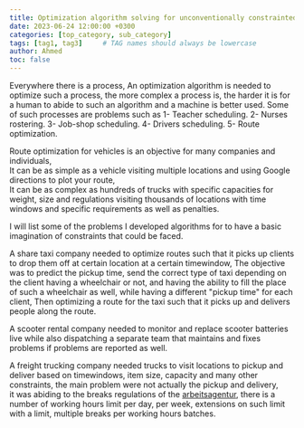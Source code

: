 ```yaml
---
title: Optimization algorithm solving for unconventionally constrainted problems
date: 2023-06-24 12:00:00 +0300
categories: [top_category, sub_category]
tags: [tag1, tag3]     # TAG names should always be lowercase
author: Ahmed
toc: false
---
```

Everywhere there is a process, An optimization algorithm is needed to optimize such a process, the more complex a process is, the harder it is for a human to abide to such an algorithm and a machine is better used.
Some of such processes are problems such as 
1- Teacher scheduling.
2- Nurses rostering.
3- Job-shop scheduling.
4- Drivers scheduling.
5- Route optimization.

Route optimization for vehicles is an objective for many companies and individuals,  
It can be as simple as a vehicle visiting multiple locations and using Google directions to plot your route,  
It can be as complex as hundreds of trucks with specific capacities for weight, size and regulations visiting thousands of locations with time windows and specific requirements as well as penalties.  

I will list some of the problems I developed algorithms for to have a basic imagination of constraints that could be faced.  
  
A share taxi company needed to optimize routes such that it picks up clients to drop them off at certain location at a certain timewindow,
The objective was to predict the pickup time, send the correct type of taxi depending on the client having a wheelchair or not, and having the ability to fill the place of such a wheelchair as well, while having a different "pickup time" for each client, Then optimizing a route for the taxi such that it picks up and delivers people along the route.  

A scooter rental company needed to monitor and replace scooter batteries live while also dispatching a separate team that maintains and fixes problems if problems are reported as well.

A freight trucking company needed trucks to visit locations to pickup and deliver based on timewindows, item size, capacity and many other constraints, the main problem were not actually the pickup and delivery,  
it was abiding to the breaks regulations of the [arbeitsagentur](https://www.arbeitsagentur.de/fuer-menschen-aus-dem-ausland/auslaendische-fachkraefte/saisonarbeit-in-deutschland/arbeitsrecht), there is a number of working hours limit per day, per week, extensions on such limit with a limit, multiple breaks per working hours batches.  


